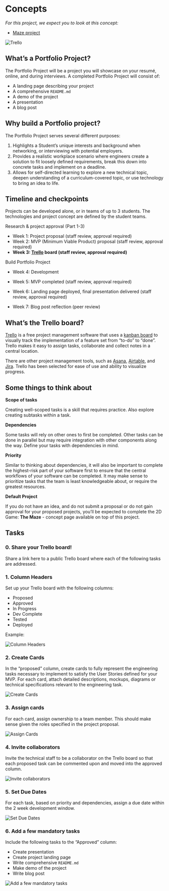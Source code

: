 # Concepts

*For this project, we expect you to look at this concept:*

- [Maze project](https://intranet.alxswe.com/concepts/133)

![Trello](trello.png)

## What’s a Portfolio Project?

The Portfolio Project will be a project you will showcase on your resumé, online, and during interviews. A completed Portfolio Project will consist of:

- A landing page describing your project
- A comprehensive `README.md`
- A demo of the project
- A presentation
- A blog post

## Why build a Portfolio project?

The Portfolio Project serves several different purposes:

1. Highlights a Student’s unique interests and background when networking, or interviewing with potential employers.
2. Provides a realistic workplace scenario where engineers create a solution to fit loosely defined requirements, break this down into concrete tasks and implement on a deadline.
3. Allows for self-directed learning to explore a new technical topic, deepen understanding of a curriculum-covered topic, or use technology to bring an idea to life.

## Timeline and checkpoints

Projects can be developed alone, or in teams of up to 3 students. The technologies and project concept are defined by the student teams.

Research & project approval (Part 1-3)

- Week 1: Project proposal (staff review, approval required)
- Week 2: MVP (Minimum Viable Product) proposal (staff review, approval required)
- **Week 3: [Trello](https://trello.com/) board (staff review, approval required)**

Build Portfolio Project

- Week 4: Development
- Week 5: MVP completed (staff review, approval required)
- Week 6: Landing page deployed, final presentation delivered (staff review, approval required)

- Week 7: Blog post reflection (peer review)

## What’s the Trello board?

[Trello](https://trello.com/) is a free project management software that uses a [kanban board](https://en.wikipedia.org/wiki/Kanban_board) to visually track the implementation of a feature set from “to-do” to “done”. Trello makes it easy to assign tasks, collaborate and collect notes in a central location.

There are other project management tools, such as [Asana](https://asana.com/), [Airtable](https://www.airtable.com/), and [Jira](https://www.atlassian.com/software/jira). Trello has been selected for ease of use and ability to visualize progress.

## Some things to think about

**Scope of tasks**

Creating well-scoped tasks is a skill that requires practice. Also explore creating subtasks within a task.

**Dependencies**

Some tasks will rely on other ones to first be completed. Other tasks can be done in parallel but may require integration with other components along the way. Define your tasks with dependencies in mind.

**Priority**

Similar to thinking about dependencies, it will also be important to complete the highest-risk part of your software first to ensure that the central workflows of your software can be completed. It may make sense to prioritize tasks that the team is least knowledgeable about, or require the greatest resources.

**Default Project**

If you do not have an idea, and do not submit a proposal or do not gain approval for your proposed projects, you’ll be expected to complete the 2D Game: **The Maze** - concept page available on top of this project.

## Tasks

### 0. Share your Trello board!

Share a link here to a public Trello board where each of the following tasks are addressed.

### 1. Column Headers

Set up your Trello board with the following columns:

- Proposed
- Approved
- In Progress
- Dev Complete
- Tested
- Deployed

Example:

![Column Headers](column_headers.png)

### 2. Create Cards

In the “proposed” column, create cards to fully represent the engineering tasks necessary to implement to satisfy the User Stories defined for your MVP. For each card, attach detailed descriptions, mockups, diagrams or technical specifications relevant to the engineering task.

![Create Cards](create_cards.png)

### 3. Assign cards

For each card, assign ownership to a team member. This should make sense given the roles specified in the project proposal.

![Assign Cards](assign_cards.png)

### 4. Invite collaborators

Invite the technical staff to be a collaborator on the Trello board so that each proposed task can be commented upon and moved into the approved column.

![Invite collaborators](collaborators.png)

### 5. Set Due Dates

For each task, based on priority and dependencies, assign a due date within the 2 week development window.

![Set Due Dates](due_dates.png)

### 6. Add a few mandatory tasks

Include the following tasks to the “Approved” column:

- Create presentation
- Create project landing page
- Write comprehensive `README.md`
- Make demo of the project
- Write blog post

![Add a few mandatory tasks](task_6.png)
